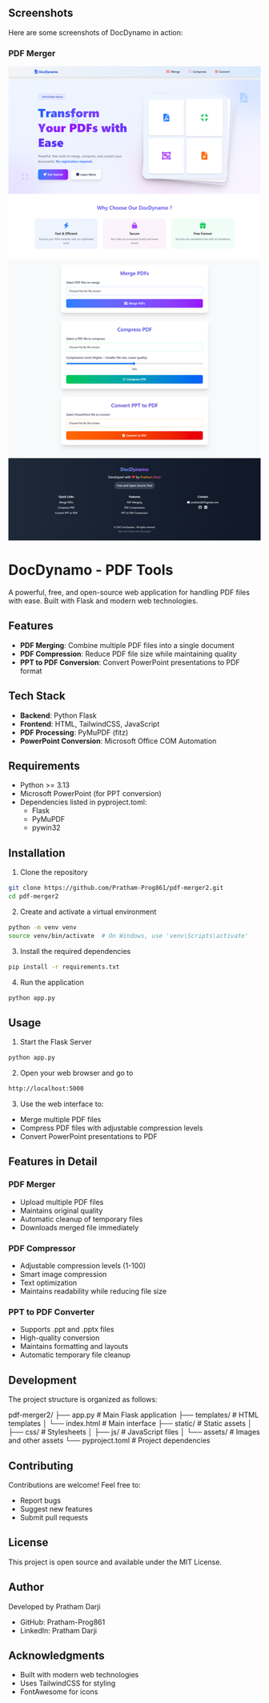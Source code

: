 ## Screenshots

Here are some screenshots of DocDynamo in action:

### PDF Merger
![PDF Merger WebApp Interface](/static/assets/pdf-merger.png)


# DocDynamo - PDF Tools

A powerful, free, and open-source web application for handling PDF files with ease. Built with Flask and modern web technologies.

## Features

- **PDF Merging**: Combine multiple PDF files into a single document
- **PDF Compression**: Reduce PDF file size while maintaining quality
- **PPT to PDF Conversion**: Convert PowerPoint presentations to PDF format

## Tech Stack

- **Backend**: Python Flask
- **Frontend**: HTML, TailwindCSS, JavaScript
- **PDF Processing**: PyMuPDF (fitz)
- **PowerPoint Conversion**: Microsoft Office COM Automation

## Requirements

- Python >= 3.13
- Microsoft PowerPoint (for PPT conversion)
- Dependencies listed in pyproject.toml:
  - Flask
  - PyMuPDF
  - pywin32

## Installation

1. Clone the repository
```bash
git clone https://github.com/Pratham-Prog861/pdf-merger2.git
cd pdf-merger2
```

2. Create and activate a virtual environment
```bash
python -m venv venv
source venv/bin/activate  # On Windows, use 'venv\Scripts\activate'
```

3. Install the required dependencies
```bash
pip install -r requirements.txt
```

4. Run the application
```bash
python app.py
```

## Usage

1. Start the Flask Server
```bash
python app.py
```

2. Open your web browser and go to 
```bash
http://localhost:5000
```

3. Use the web interface to:

- Merge multiple PDF files
- Compress PDF files with adjustable compression levels
- Convert PowerPoint presentations to PDF

## Features in Detail

### PDF Merger
- Upload multiple PDF files
- Maintains original quality
- Automatic cleanup of temporary files
- Downloads merged file immediately

### PDF Compressor
- Adjustable compression levels (1-100)
- Smart image compression
- Text optimization
- Maintains readability while reducing file size

### PPT to PDF Converter
- Supports .ppt and .pptx files
- High-quality conversion
- Maintains formatting and layouts
- Automatic temporary file cleanup

## Development
The project structure is organized as follows:

pdf-merger2/
├── app.py              # Main Flask application
├── templates/          # HTML templates
│   └── index.html     # Main interface
├── static/            # Static assets
│   ├── css/          # Stylesheets
│   ├── js/           # JavaScript files
│   └── assets/       # Images and other assets
└── pyproject.toml    # Project dependencies

## Contributing
Contributions are welcome! Feel free to:

- Report bugs
- Suggest new features
- Submit pull requests

## License
This project is open source and available under the MIT License.

## Author
Developed by Pratham Darji

- GitHub: Pratham-Prog861
- LinkedIn: Pratham Darji

## Acknowledgments
- Built with modern web technologies
- Uses TailwindCSS for styling
- FontAwesome for icons